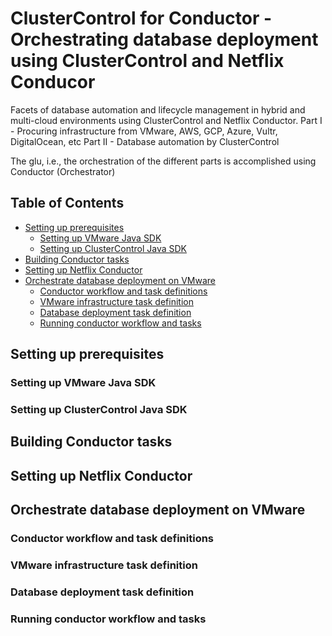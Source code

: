 # ClusterControl for Conductor - Orchestrating database deployment using ClusterControl and Netflix Conducor
Facets of database automation and lifecycle management in hybrid and multi-cloud environments using ClusterControl and Netflix Conductor.
Part I  - Procuring infrastructure from VMware, AWS, GCP, Azure, Vultr, DigitalOcean, etc
Part II - Database automation by ClusterControl

The glu, i.e., the orchestration of the different parts is accomplished using Conductor (Orchestrator)

## Table of Contents
- [Setting up prerequisites](#setting-up-prerequisites)
  - [Setting up VMware Java SDK](#setting-up-vmware-java-sdk)
  - [Setting up ClusterControl Java SDK](#setting-up-clustercontrol-java-sdk)
- [Building Conductor tasks](#building-conductor-tasks)
- [Setting up Netflix Conductor](#setting-up-netflix-conductor)
- [Orchestrate database deployment on VMware](#orchestrate-database-deployment-on-vmware)
  - [Conductor workflow and task definitions](#conductor-workflow-and-task-definitions)
  - [VMware infrastructure task definition](#vmware-infrastructure-task-definition)
  - [Database deployment task definition](#database-deployment-task-definition)
  - [Running conductor workflow and tasks](#running-conductor-workflow-and-tasks)
  
## Setting up prerequisites

### Setting up VMware Java SDK

### Setting up ClusterControl Java SDK

## Building Conductor tasks

## Setting up Netflix Conductor

## Orchestrate database deployment on VMware

### Conductor workflow and task definitions

### VMware infrastructure task definition

### Database deployment task definition

### Running conductor workflow and tasks

